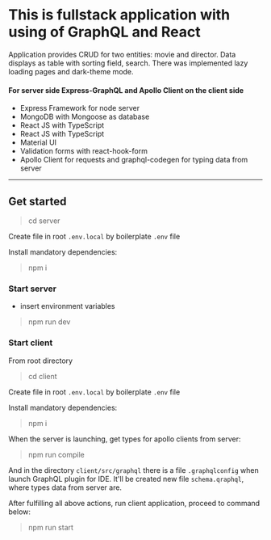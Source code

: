 # This is fullstack application with using of GraphQL and React

Application provides CRUD for two entities: movie and director. Data displays as table with sorting field, search.
There was implemented lazy loading pages and dark-theme mode.

#### For server side Express-GraphQL and Apollo Client on the client side
- Express Framework for node server
- MongoDB with Mongoose as database
- React JS with TypeScript
- React JS with TypeScript
- Material UI
- Validation forms with react-hook-form
- Apollo Client for requests and graphql-codegen for typing data from server

***

## Get started

> cd server

Create file in root `.env.local` by boilerplate `.env` file

Install mandatory dependencies:

> npm i

### Start server

* insert environment variables

> npm run dev

### Start client

From root directory

> cd client

Create file in root `.env.local` by boilerplate `.env` file

Install mandatory dependencies:

> npm i

When the server is launching, get types for apollo clients from server:

> npm run compile

And in the directory `client/src/graphql` there is a file `.graphqlconfig` when launch GraphQL plugin for IDE. 
It'll be created new file `schema.qraphql`, where types data from server are.

After fulfilling all above actions, run client application, proceed to command below:

> npm run start

